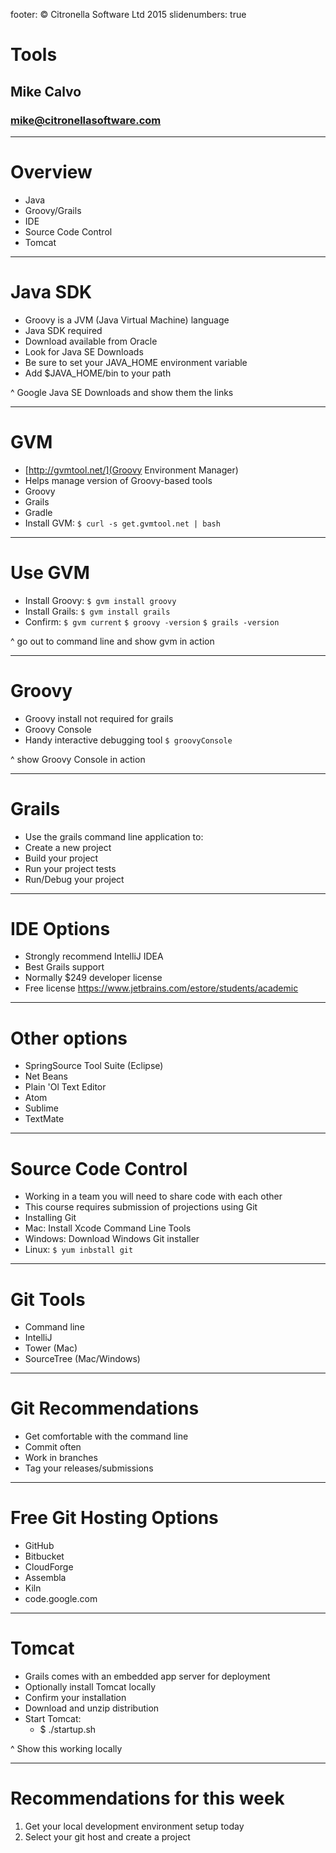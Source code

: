 footer: © Citronella Software Ltd 2015
slidenumbers: true

# Tools
## Mike Calvo
### mike@citronellasoftware.com

---

# Overview
- Java
- Groovy/Grails
- IDE
- Source Code Control
- Tomcat

---

# Java SDK
- Groovy is a JVM (Java Virtual Machine) language
- Java SDK required
- Download available from Oracle
- Look for Java SE Downloads
- Be sure to set your JAVA_HOME environment variable
- Add $JAVA_HOME/bin to your path

^ Google Java SE Downloads and show them the links

---

# GVM
- [http://gvmtool.net/](Groovy Environment Manager)
- Helps manage version of Groovy-based tools
- Groovy
- Grails
- Gradle
- Install GVM:
  `$ curl -s get.gvmtool.net | bash`

---

# Use GVM
- Install Groovy:
  `$ gvm install groovy`
- Install Grails:
`$ gvm install grails`
- Confirm:
  `$ gvm current`
  `$ groovy -version`
  `$ grails -version`

^ go out to command line and show gvm in action

---

# Groovy
- Groovy install not required for grails
- Groovy Console
- Handy interactive debugging tool
`$ groovyConsole`

^ show Groovy Console in action

---

# Grails
- Use the grails command line application to:
- Create a new project
- Build your project
- Run your project tests
- Run/Debug your project

---

# IDE Options
- Strongly recommend IntelliJ IDEA
- Best Grails support
- Normally $249 developer license
- Free license
https://www.jetbrains.com/estore/students/academic

---

# Other options
- SpringSource Tool Suite (Eclipse)
- Net Beans
- Plain 'Ol Text Editor
- Atom
- Sublime
- TextMate

---

# Source Code Control
- Working in a team you will need to share code with each other
- This course requires submission of projections using Git
- Installing Git
- Mac: Install Xcode Command Line Tools
- Windows: Download Windows Git installer
- Linux: `$ yum inbstall git`

---

# Git Tools
- Command line
- IntelliJ
- Tower (Mac)
- SourceTree (Mac/Windows)

---

# Git Recommendations
- Get comfortable with the command line
- Commit often
- Work in branches
- Tag your releases/submissions

---

# Free Git Hosting Options
- GitHub
- Bitbucket
- CloudForge
- Assembla
- Kiln
- code.google.com

---

# Tomcat
- Grails comes with an embedded app server for deployment
- Optionally install Tomcat locally
- Confirm your installation
- Download and unzip distribution
- Start Tomcat:
  - $ ./startup.sh

^ Show this working locally

---

# Recommendations for this week
1. Get your local development environment setup today
2. Select your git host and create a project
